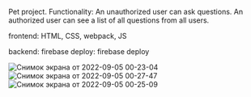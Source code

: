 
Pet project.
Functionality:
An unauthorized user can ask questions.
An authorized user can see a list of all questions from all users.

frontend: HTML, CSS, webpack, JS

backend: firebase
deploy: firebase deploy

![Снимок экрана от 2022-09-05 00-23-04](https://user-images.githubusercontent.com/110294781/188325793-fa88bad3-50a3-4161-a69d-9b5664e5e0a9.png)
![Снимок экрана от 2022-09-05 00-27-47](https://user-images.githubusercontent.com/110294781/188325908-dda65b04-0fa0-421a-a118-f128db645bea.png)
![Снимок экрана от 2022-09-05 00-25-09](https://user-images.githubusercontent.com/110294781/188325794-c554fbd8-ae0e-45bc-954c-e043e72cdafd.png)

